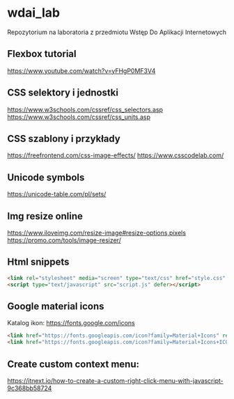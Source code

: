 # wdai_lab

Repozytorium na laboratoria z przedmiotu Wstęp Do Aplikacji Internetowych

## Flexbox tutorial

https://www.youtube.com/watch?v=yFHgP0MF3V4

## CSS selektory i jednostki

https://www.w3schools.com/cssref/css_selectors.asp
https://www.w3schools.com/cssref/css_units.asp

## CSS szablony i przykłady

https://freefrontend.com/css-image-effects/
https://www.csscodelab.com/

## Unicode symbols

https://unicode-table.com/pl/sets/

## Img resize online

https://www.iloveimg.com/resize-image#resize-options,pixels
https://promo.com/tools/image-resizer/

## Html snippets

```html
<link rel="stylesheet" media="screen" type="text/css" href="style.css" />
<script type="text/javascript" src="script.js" defer></script>
```

## Google material icons

Katalog ikon: https://fonts.google.com/icons

```html
<link href="https://fonts.googleapis.com/icon?family=Material+Icons" rel="stylesheet" />
<link href="https://fonts.googleapis.com/icon?family=Material+Icons+ICON_TYPE" rel="stylesheet" />
```

## Create custom context menu:

https://itnext.io/how-to-create-a-custom-right-click-menu-with-javascript-9c368bb58724
